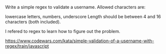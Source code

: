 Write a simple regex to validate a username. Allowed characters are:

lowercase letters,
numbers,
underscore
Length should be between 4 and 16 characters (both included).

I refered to regex to learn how to figure out the problem.

https://www.codewars.com/kata/simple-validation-of-a-username-with-regex/train/javascript